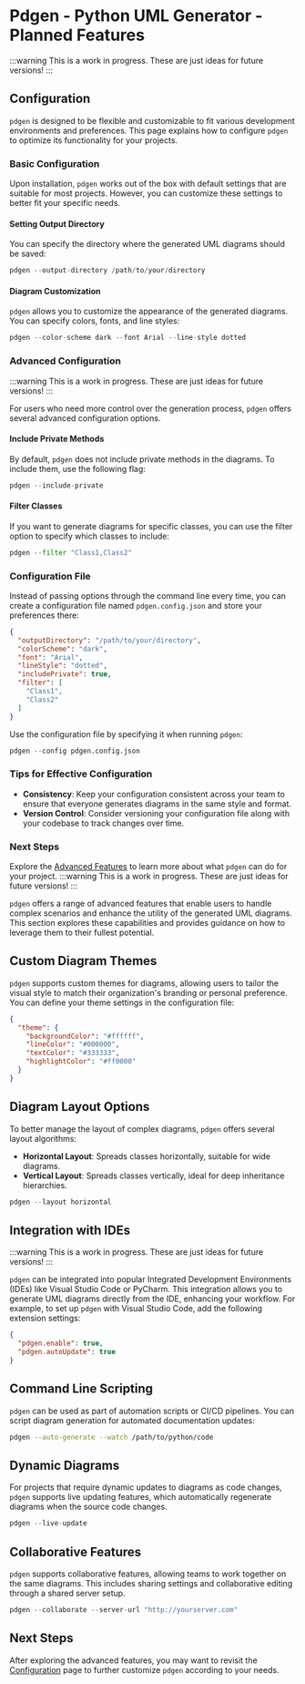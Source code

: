 # Pdgen - Python UML Generator - Planned Features

:::warning
This is a work in progress. These are just ideas for future versions!
:::

## Configuration

`pdgen` is designed to be flexible and customizable to fit various development environments and preferences. This page
explains how to configure `pdgen` to optimize its functionality for your projects.

### Basic Configuration

Upon installation, `pdgen` works out of the box with default settings that are suitable for most projects. However, you
can customize these settings to better fit your specific needs.

#### Setting Output Directory

You can specify the directory where the generated UML diagrams should be saved:

```python
pdgen --output-directory /path/to/your/directory
```

#### Diagram Customization

`pdgen` allows you to customize the appearance of the generated diagrams. You can specify colors, fonts, and line
styles:

```python
pdgen --color-scheme dark --font Arial --line-style dotted
```

### Advanced Configuration

:::warning
This is a work in progress. These are just ideas for future versions!
:::

For users who need more control over the generation process, `pdgen` offers several advanced configuration options.

#### Include Private Methods

By default, `pdgen` does not include private methods in the diagrams. To include them, use the following flag:

```python
pdgen --include-private
```

#### Filter Classes

If you want to generate diagrams for specific classes, you can use the filter option to specify which classes to
include:

```python
pdgen --filter "Class1,Class2"
```

### Configuration File

Instead of passing options through the command line every time, you can create a configuration file named
`pdgen.config.json` and store your preferences there:

```json
{
  "outputDirectory": "/path/to/your/directory",
  "colorScheme": "dark",
  "font": "Arial",
  "lineStyle": "dotted",
  "includePrivate": true,
  "filter": [
    "Class1",
    "Class2"
  ]
}
```

Use the configuration file by specifying it when running `pdgen`:

```python
pdgen --config pdgen.config.json
```

### Tips for Effective Configuration

- **Consistency**: Keep your configuration consistent across your team to ensure that everyone generates diagrams in the
  same style and format.
- **Version Control**: Consider versioning your configuration file along with your codebase to track changes over time.

### Next Steps

Explore the [Advanced Features](/guide/advanced) to learn more about what `pdgen` can do for your project.
:::warning
This is a work in progress. These are just ideas for future versions!
:::

`pdgen` offers a range of advanced features that enable users to handle complex scenarios and enhance the utility of the
generated UML diagrams. This section explores these capabilities and provides guidance on how to leverage them to their
fullest potential.

## Custom Diagram Themes

`pdgen` supports custom themes for diagrams, allowing users to tailor the visual style to match their organization's
branding or personal preference. You can define your theme settings in the configuration file:

```json
{
  "theme": {
    "backgroundColor": "#ffffff",
    "lineColor": "#000000",
    "textColor": "#333333",
    "highlightColor": "#ff0000"
  }
}
```

## Diagram Layout Options

To better manage the layout of complex diagrams, `pdgen` offers several layout algorithms:

- **Horizontal Layout**: Spreads classes horizontally, suitable for wide diagrams.
- **Vertical Layout**: Spreads classes vertically, ideal for deep inheritance hierarchies.

```python
pdgen --layout horizontal
```

## Integration with IDEs

:::warning
This is a work in progress. These are just ideas for future versions!
:::

`pdgen` can be integrated into popular Integrated Development Environments (IDEs) like Visual Studio Code or PyCharm.
This integration allows you to generate UML diagrams directly from the IDE, enhancing your workflow. For example, to set
up `pdgen` with Visual Studio Code, add the following extension settings:

```json
{
  "pdgen.enable": true,
  "pdgen.autoUpdate": true
}
```

## Command Line Scripting

`pdgen` can be used as part of automation scripts or CI/CD pipelines. You can script diagram generation for automated
documentation updates:

```bash
pdgen --auto-generate --watch /path/to/python/code
```

## Dynamic Diagrams

For projects that require dynamic updates to diagrams as code changes, `pdgen` supports live updating features, which
automatically regenerate diagrams when the source code changes.

```python
pdgen --live-update
```

## Collaborative Features

`pdgen` supports collaborative features, allowing teams to work together on the same diagrams. This includes sharing
settings and collaborative editing through a shared server setup.

```python
pdgen --collaborate --server-url "http://yourserver.com"
```

## Next Steps

After exploring the advanced features, you may want to revisit the [Configuration](/guide/configuration) page to further
customize `pdgen` according to your needs.
